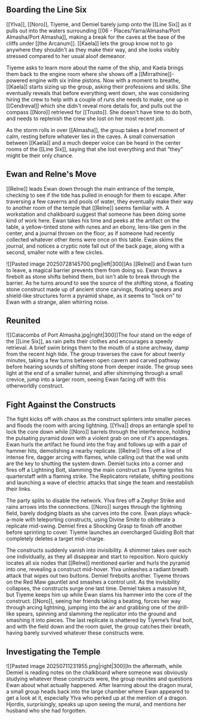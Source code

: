 ## Boarding the Line Six
[[Ylva]], [[Noro]], Tiyeme, and Demiel barely jump onto the [[Line Six]] as it pulls out into the waters surrounding [[06 - Places/Yarra/Almasha/Port Almasha/Port Almasha]], making a break for the caves at the base of the cliffs under [[the Arcanum]]. [[Kaela]] lets the group know not to go anywhere they shouldn't as they make their way, and she looks visibly stressed compared to her usual aloof demeanor.

Tiyeme asks to learn more about the name of the ship, and Kaela brings them back to the engine room where she shows off a [[Mirrathine]]-powered engine with six inline pistons. Now with a moment to breathe, [[Kaela]] starts sizing up the group, asking their professions and skills. She eventually reveals that before everything went down, she was considering hiring the crew to help with a couple of runs she needs to make, one up in [[Cendreval]] which she didn't reveal more details for, and pulls out the compass [[Noro]] retrieved for [[Trusto]]. She doesn't have time to do both, and needs to replenish the crew she lost on her most recent job. 

As the storm rolls in over [[Almasha]], the group takes a brief moment of calm, resting before whatever lies in the caves. A small conversation between [[Kaela]] and a much deeper voice can be heard in the center rooms of the [[Line Six]], saying that she lost everything and that "they" might be their only chance.
## Ewan and Relne's Move
[[Relne]] leads Ewan down through the main entrance of the temple, checking to see if the tide has pulled in enough for them to escape. After traversing a few caverns and pools of water, they eventually make their way to another room of the temple that [[Relne]] seems familiar with. A workstation and chalkboard suggest that someone has been doing some kind of work here. Ewan takes his time and peeks at the artifact on the table, a yellow-tinted stone with runes and an ebony, lens-like gem in the center, and a journal thrown on the floor, as if someone had recently collected whatever other items were once on this table. Ewan skims the journal, and notices a cryptic note fall out of the back page, along with a second, smaller note with a few circles.

![[Pasted image 20250728145700.png|left|300]]As [[Relne]] and Ewan turn to leave, a magical barrier prevents them from doing so. Ewan throws a firebolt as stone shifts behind them, but isn't able to break through the barrier. As he turns around to see the source of the shifting stone, a floating stone construct made up of ancient stone carvings, floating spears and shield-like structures form a pyramid shape, as it seems to "lock on" to Ewan with a strange, alien whirring noise.
## Reunited
![[Catacombs of Port Almasha.jpg|right|300]]The four stand on the edge of the [[Line Six]], as rain pelts their clothes and encourages a speedy retrieval. A brief swim brings them to the mouth of a stone archway, damp from the recent high tide. The group traverses the cave for about twenty minutes, taking a few turns between open cavern and carved pathway before hearing sounds of shifting stone from deeper inside. The group sees light at the end of a smaller tunnel, and after shimmying through a small crevice, jump into a larger room, seeing Ewan facing off with this otherworldly construct.
## Fight Against the Constructs
The fight kicks off with chaos as the construct splinters into smaller pieces and floods the room with arcing lightning. [[Ylva]] drops an entangle spell to lock the core down while [[Noro]] barrels through the interference, holding the pulsating pyramid down with a violent grab on one of it's appendages. Ewan hurls the artifact he found into the fray and follows up with a pair of hammer hits, demolishing a nearby replicate. [[Relne]] fires off a line of intense fire, dagger arcing with flames, while calling out that the wall units are the key to shutting the system down. Demiel tucks into a corner and fires off a Lightning Bolt, slamming the main construct as Tiyeme ignites his quarterstaff with a flaming strike. The Replicators retaliate, shifting positions and launching a wave of electric attacks that singe the team and reestablish their links.

The party splits to disable the network. Ylva fires off a Zephyr Strike and rains arrows into the connections. [[Noro]] surges through the lightning field, barely dodging blasts as she carves into the core. Ewan plays whack-a-mole with teleporting constructs, using Divine Smite to obliterate a replicate mid-swing. Demiel fires a Shocking Grasp to finish off another before sprinting to cover. Tiyeme launches an overcharged Guiding Bolt that completely deletes a target mid-charge. 

The constructs suddenly vanish into invisibility. A shimmer takes over each one individually, as they all disappear and start to reposition. Noro quickly locates all six nodes that [[Relne]] mentioned earlier and hurls the pyramid into one, revealing a construct mid-hover. Ylva unleashes a radiant breath attack that wipes out two buttons. Demiel firebolts another. Tiyeme throws on the Red Maw gauntlet and smashes a control unit. As the invisibility collapses, the constructs surge one last time. Demiel takes a massive hit, but Tiyeme keeps him up while Ewan slams his hammer into the core of the construct. [[Noro]], seeing her friends taking a beating, forces her way through arcing lightning, jumping into the air and grabbing one of the drill-like spears, spinning and slamming the replicator into the ground and smashing it into pieces. The last replicate is shattered by Tiyeme’s final bolt, and with the field down and the room quiet, the group catches their breath, having barely survived whatever these constructs were.
## Investigating the Temple
![[Pasted image 20250711231955.png|right|300]]In the aftermath, while Demiel is reading notes on the chalkboard where someone was obviously studying whatever these constructs were, the group reunites and questions Ewan about what actually happened. After learning about the dragon mural, a small group heads back into the large chamber where Ewan appeared to get a look at it, especially Ylva who perked up at the mention of a dragon. Hjordis, surprisingly, speaks up upon seeing the mural, and mentions her husband who she had forgotten.